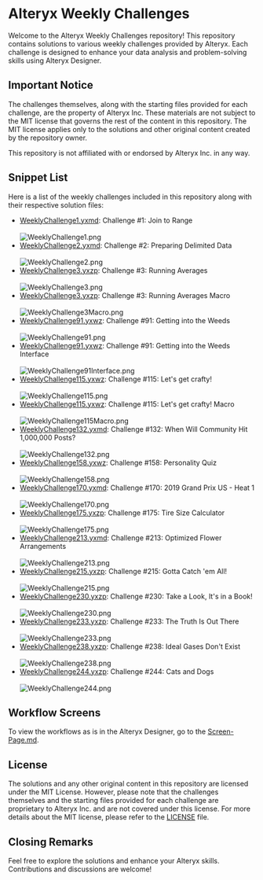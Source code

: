 # Alteryx Weekly Challenges

Welcome to the Alteryx Weekly Challenges repository! This repository contains solutions to various weekly challenges provided by Alteryx. Each challenge is designed to enhance your data analysis and problem-solving skills using Alteryx Designer.

## Important Notice

The challenges themselves, along with the starting files provided for each challenge, are the property of Alteryx Inc. These materials are not subject to the MIT license that governs the rest of the content in this repository. The MIT license applies only to the solutions and other original content created by the repository owner.

This repository is not affiliated with or endorsed by Alteryx Inc. in any way.

## Snippet List

Here is a list of the weekly challenges included in this repository along with their respective solution files:
- [WeeklyChallenge1.yxmd](WeeklyChallenge1.yxmd): Challenge #1: Join to Range
<br><br> ![WeeklyChallenge1.png](Workflow-Screens/WeeklyChallenge1.PNG)
- [WeeklyChallenge2.yxmd](WeeklyChallenge2.yxmd): Challenge #2: Preparing Delimited Data
<br><br> ![WeeklyChallenge2.png](Workflow-Screens/WeeklyChallenge2.PNG)
- [WeeklyChallenge3.yxzp](WeeklyChallenge3.yxzp): Challenge #3: Running Averages
<br><br> ![WeeklyChallenge3.png](Workflow-Screens/WeeklyChallenge3.PNG)
- [WeeklyChallenge3.yxzp](WeeklyChallenge3.yxzp): Challenge #3: Running Averages Macro
<br><br> ![WeeklyChallenge3Macro.png](Workflow-Screens/WeeklyChallenge3Macro.PNG)
- [WeeklyChallenge91.yxwz](WeeklyChallenge91.yxwz): Challenge #91: Getting into the Weeds
<br><br> ![WeeklyChallenge91.png](Workflow-Screens/WeeklyChallenge91.PNG)
- [WeeklyChallenge91.yxwz](WeeklyChallenge91.yxwz): Challenge #91: Getting into the Weeds Interface
<br><br> ![WeeklyChallenge91Interface.png](Workflow-Screens/WeeklyChallenge91Interface.PNG)
- [WeeklyChallenge115.yxwz](WeeklyChallenge115.yxwz): Challenge #115: Let's get crafty!
<br><br> ![WeeklyChallenge115.png](Workflow-Screens/WeeklyChallenge115.PNG)
- [WeeklyChallenge115.yxwz](WeeklyChallenge115.yxwz): Challenge #115: Let's get crafty! Macro
<br><br> ![WeeklyChallenge115Macro.png](Workflow-Screens/WeeklyChallenge115Macro.PNG)
- [WeeklyChallenge132.yxmd](WeeklyChallenge132.yxmd): Challenge #132: When Will Community Hit 1,000,000 Posts?
<br><br> ![WeeklyChallenge132.png](Workflow-Screens/WeeklyChallenge132.PNG)
- [WeeklyChallenge158.yxwz](WeeklyChallenge158.yxwz): Challenge #158: Personality Quiz
<br><br> ![WeeklyChallenge158.png](Workflow-Screens/WeeklyChallenge158.PNG)
- [WeeklyChallenge170.yxmd](WeeklyChallenge170): Challenge #170: 2019 Grand Prix US - Heat 1
<br><br> ![WeeklyChallenge170.png](Workflow-Screens/WeeklyChallenge170.PNG)
- [WeeklyChallenge175.yxzp](WeeklyChallenge175.yxzp): Challenge #175: Tire Size Calculator
<br><br> ![WeeklyChallenge175.png](Workflow-Screens/WeeklyChallenge175.PNG)
- [WeeklyChallenge213.yxmd](WeeklyChallenge213.yxmd): Challenge #213: Optimized Flower Arrangements
<br><br> ![WeeklyChallenge213.png](Workflow-Screens/WeeklyChallenge213.PNG)
- [WeeklyChallenge215.yxzp](WeeklyChallenge215.yxzp): Challenge #215: Gotta Catch 'em All!
<br><br> ![WeeklyChallenge215.png](Workflow-Screens/WeeklyChallenge215.PNG)
- [WeeklyChallenge230.yxzp](WeeklyChallenge230.yxzp): Challenge #230: Take a Look, It's in a Book!
<br><br> ![WeeklyChallenge230.png](Workflow-Screens/WeeklyChallenge230.PNG)
- [WeeklyChallenge233.yxzp](WeeklyChallenge233.yxzp): Challenge #233: The Truth Is Out There
<br><br> ![WeeklyChallenge233.png](Workflow-Screens/WeeklyChallenge233.PNG)
- [WeeklyChallenge238.yxzp](WeeklyChallenge238.yxzp): Challenge #238: Ideal Gases Don't Exist
<br><br> ![WeeklyChallenge238.png](Workflow-Screens/WeeklyChallenge238.PNG)
- [WeeklyChallenge244.yxzp](WeeklyChallenge244.yxzp): Challenge #244: Cats and Dogs
<br><br> ![WeeklyChallenge244.png](Workflow-Screens/WeeklyChallenge244.PNG)

## Workflow Screens

To view the workflows as is in the Alteryx Designer, go to the [Screen-Page.md](Workflow-Screens/Screen-Page.md).

## License
The solutions and any other original content in this repository are licensed under the MIT License. However, please note that the challenges themselves and the starting files provided for each challenge are proprietary to Alteryx Inc. and are not covered under this license. For more details about the MIT license, please refer to the [LICENSE](LICENSE) file.

## Closing Remarks

Feel free to explore the solutions and enhance your Alteryx skills. Contributions and discussions are welcome!
